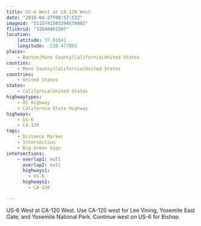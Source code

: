 ```yaml
---
title: US-6 West at CA-120 West
date: "2019-04-27T08:57:52Z"
imageid: "5115741503394570005"
flickrid: "32840491507"
location:
    latitude: 37.81841
    longitude: -118.477082
places:
    - Benton|Mono County|California|United States
counties:
    - Mono County|California|United States
countries:
    - United States
states:
    - California|United States
highwaytypes:
    - US Highway
    - California State Highway
highways:
    - US-6
    - CA-120
tags:
    - Distance Marker
    - Intersection
    - Big Green Sign
intersections:
    - overlap1: null
      overlap2: null
      highways1:
        - US-6
      highways2:
        - CA-120

---
```

US-6 West at CA-120 West.  Use CA-120 west for Lee Vining, Yosemite East Gate, and Yosemite National Park.  Continue west on US-6 for Bishop.